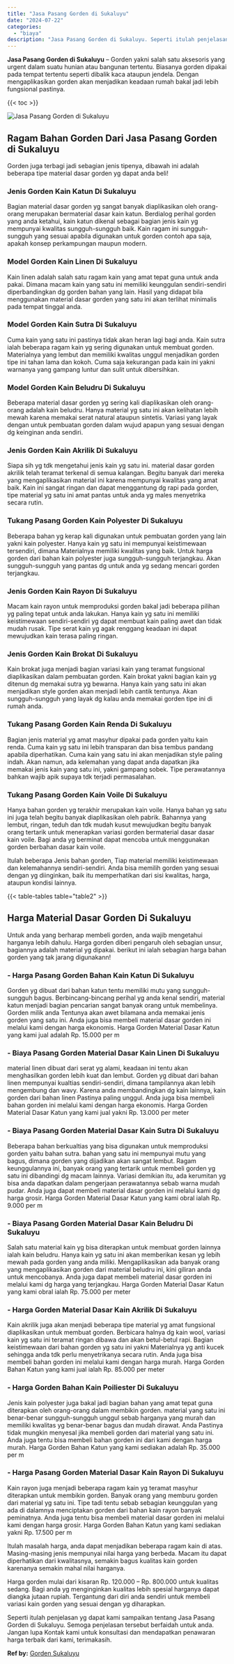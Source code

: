 ```yaml
---
title: "Jasa Pasang Gorden di Sukaluyu"
date: "2024-07-22"
categories: 
  - "biaya"
description: "Jasa Pasang Gorden di Sukaluyu. Seperti itulah penjelasan yg dapat kami sampaikan tentang Jasa Pasang Gorden di Sukaluyu. Semoga penjelasan tersebut berfaida..."
---
```


**Jasa Pasang Gorden di Sukaluyu** – Gorden yakni salah satu aksesoris yang urgent dalam suatu hunian atau bangunan tertentu. Biasanya gorden dipakai pada tempat tertentu seperti dibalik kaca ataupun jendela. Dengan mengaplikasikan gorden akan menjadikan keadaan rumah bakal jadi lebih fungsional pastinya.

{{< toc >}}

![Jasa Pasang Gorden di Sukaluyu](/images/pasang-gorden-murah26.png)

## Ragam Bahan Gorden Dari Jasa Pasang Gorden di Sukaluyu

Gorden juga terbagi jadi sebagian jenis tipenya, dibawah ini adalah beberapa tipe material dasar gorden yg dapat anda beli!

### Jenis Gorden Kain Katun Di Sukaluyu

Bagian material dasar gorden yg sangat banyak diaplikasikan oleh orang-orang merupakan bermaterial dasar kain katun. Berdialog perihal gorden yang anda ketahui, kain katun dikenal sebagai bagian jenis kain yg mempunyai kwalitas sungguh-sungguh baik. Kain ragam ini sungguh-sungguh yang sesuai apabila digunakan untuk gorden contoh apa saja, apakah konsep perkampungan maupun modern.

### Model Gorden Kain Linen Di Sukaluyu

Kain linen adalah salah satu ragam kain yang amat tepat guna untuk anda pakai. Dimana macam kain yang satu ini memiliki keunggulan sendiri-sendiri diperbandingkan dg gorden bahan yang lain. Hasil yang didapat bila menggunakan material dasar gorden yang satu ini akan terlihat minimalis pada tempat tinggal anda.

### Model Gorden Kain Sutra Di Sukaluyu

Cuma kain yang satu ini pastinya tidak akan heran lagi bagi anda. Kain sutra ialah beberapa ragam kain yg sering digunakan untuk membuat gorden. Materialnya yang lembut dan memiliki kwalitas unggul menjadikan gorden tipe ini tahan lama dan kokoh. Cuma saja kekurangan pada kain ini yakni warnanya yang gampang luntur dan sulit untuk dibersihkan.

### Model Gorden Kain Beludru Di Sukaluyu

Beberapa material dasar gorden yg sering kali diaplikasikan oleh orang-orang adalah kain beludru. Hanya material yg satu ini akan kelihatan lebih mewah karena memakai serat natural ataupun sintetis. Variasi yang layak dengan untuk pembuatan gorden dalam wujud apapun yang sesuai dengan dg keinginan anda sendiri.

### Jenis Gorden Kain Akrilik Di Sukaluyu

Siapa sih yg tdk mengetahui jenis kain yg satu ini. material dasar gorden akrilik telah teramat terkenal di semua kalangan. Begitu banyak dari mereka yang mengaplikasikan material ini karena mempunyai kwalitas yang amat baik. Kain ini sangat ringan dan dapat menggantung dg rapi pada gorden, tipe material yg satu ini amat pantas untuk anda yg males menyetrika secara rutin.

### Tukang Pasang Gorden Kain Polyester Di Sukaluyu

Beberapa bahan yg kerap kali digunakan untuk pembuatan gorden yang lain yakni kain polyester. Hanya kain yg satu ini mempunyai keistimewaan tersendiri, dimana Materialnya memiliki kwalitas yang baik. Untuk harga gorden dari bahan kain polyester juga sungguh-sungguh terjangkau. Akan sungguh-sungguh yang pantas dg untuk anda yg sedang mencari gorden terjangkau.

### Jenis Gorden Kain Rayon Di Sukaluyu

Macam kain rayon untuk memproduksi gorden bakal jadi beberapa pilihan yg paling tepat untuk anda lakukan. Hanya kain yg satu ini memiliki keistimewaan sendiri-sendiri yg dapat membuat kain paling awet dan tidak mudah rusak. Tipe serat kain yg agak renggang keadaan ini dapat mewujudkan kain terasa paling ringan.

### Jenis Gorden Kain Brokat Di Sukaluyu

Kain brokat juga menjadi bagian variasi kain yang teramat fungsional diaplikasikan dalam pembuatan gorden. Kain brokat yakni bagian kain yg ditenun dg memakai sutra yg bewarna. Hanya kain yang satu ini akan menjadikan style gorden akan menjadi lebih cantik tentunya. Akan sungguh-sungguh yang layak dg kalau anda memakai gorden tipe ini di rumah anda.

### Tukang Pasang Gorden Kain Renda Di Sukaluyu

Bagian jenis material yg amat masyhur dipakai pada gorden yaitu kain renda. Cuma kain yg satu ini lebih transparan dan bisa tembus pandang apabila diperhatikan. Cuma kain yang satu ini akan menjadikan style paling indah. Akan namun, ada kelemahan yang dapat anda dapatkan jika memakai jenis kain yang satu ini, yakni gampang sobek. Tipe perawatannya bahkan wajib apik supaya tdk terjadi permasalahan.

### Tukang Pasang Gorden Kain Voile Di Sukaluyu

Hanya bahan gorden yg terakhir merupakan kain voile. Hanya bahan yg satu ini juga telah begitu banyak diaplikasikan oleh pabrik. Bahannya yang lembut, ringan, teduh dan tdk mudah kusut mewujudkan begitu banyak orang tertarik untuk menerapkan variasi gorden bermaterial dasar dasar kain voile. Bagi anda yg berminat dapat mencoba untuk menggunakan gorden berbahan dasar kain voile.

Itulah beberapa Jenis bahan gorden, Tiap material memiliki keistimewaan dan kelemahannya sendiri-sendiri. Anda bisa memilih gorden yang sesuai dengan yg diinginkan, baik itu memperhatikan dari sisi kwalitas, harga, ataupun kondisi lainnya.

{{< table-tables table="table2" >}}

## Harga Material Dasar Gorden Di Sukaluyu

Untuk anda yang berharap membeli gorden, anda wajib mengetahui harganya lebih dahulu. Harga gorden diberi pengaruh oleh sebagian unsur, bagiannya adalah material yg dipakai. berikut ini ialah sebagian harga bahan gorden yang tak jarang digunakann!

### \- Harga Pasang Gorden Bahan Kain Katun Di Sukaluyu

Gorden yg dibuat dari bahan katun tentu memiliki mutu yang sungguh-sungguh bagus. Berbincang-bincang perihal yg anda kenal sendiri, material katun menjadi bagian pencarian sangat banyak orang untuk membelinya. Gorden milik anda Tentunya akan awet bilamana anda memakai jenis gorden yang satu ini. Anda juga bisa membeli material dasar gorden ini melalui kami dengan harga ekonomis. Harga Gorden Material Dasar Katun yang kami jual adalah Rp. 15.000 per m

### \- Biaya Pasang Gorden Material Dasar Kain Linen Di Sukaluyu

material linen dibuat dari serat yg alami, keadaan ini tentu akan menghasilkan gorden lebih kuat dan lembut. Gorden yg dibuat dari bahan linen mempunyai kualtias sendiri-sendiri, dimana tampilannya akan lebih mengembung dan wavy. Karena anda membandingkan dg kain lainnya, kain gorden dari bahan linen Pastinya paling unggul. Anda juga bisa membeli bahan gorden ini melalui kami dengan harga ekonomis. Harga Gorden Material Dasar Katun yang kami jual yakni Rp. 13.000 per meter

### \- Biaya Pasang Gorden Material Dasar Kain Sutra Di Sukaluyu

Beberapa bahan berkualtias yang bisa digunakan untuk memproduksi gorden yaitu bahan sutra. bahan yang satu ini mempunyai mutu yang bagus, dimana gorden yang dijadikan akan sangat lembut. Ragam keunggulannya ini, banyak orang yang tertarik untuk membeli gorden yg satu ini dibandingi dg macam lainnya. Variasi demikian itu, ada kerumitan yg bisa anda dapatkan dalam pengerjaan perawatannya sebab warna mudah pudar. Anda juga dapat membeli material dasar gorden ini melalui kami dg harga grosir. Harga Gorden Material Dasar Katun yang kami obral ialah Rp. 9.000 per m

### \- Biaya Pasang Gorden Material Dasar Kain Beludru Di Sukaluyu

Salah satu material kain yg bisa diterapkan untuk membuat gorden lainnya ialah kain beludru. Hanya kain yg satu ini akan memberikan kesan yg lebih mewah pada gorden yang anda miliki. Mengaplikasikan ada banyak orang yang mengaplikasikan gorden dari material beludru ini, kini giliran anda untuk mencobanya. Anda juga dapat membeli material dasar gorden ini melalui kami dg harga yang terjangkau. Harga Gorden Material Dasar Katun yang kami obral ialah Rp. 75.000 per meter

### \- Harga Gorden Material Dasar Kain Akrilik Di Sukaluyu

Kain akrilik juga akan menjadi beberapa tipe material yg amat fungsional diaplikasikan untuk membuat gorden. Berbicara halnya dg kain wool, variasi kain yg satu ini teramat ringan dibawa dan akan betul-betul rapi. Bagian keistimewaan dari bahan gorden yg satu ini yakni Materialnya yg anti kucek sehingga anda tdk perlu menyetrikanya secara rutin. Anda juga bisa membeli bahan gorden ini melalui kami dengan harga murah. Harga Gorden Bahan Katun yang kami jual ialah Rp. 85.000 per meter

### \- Harga Gorden Bahan Kain Poiliester Di Sukaluyu

Jenis kain polyester juga bakal jadi bagian bahan yang amat tepat guna diterapkan oleh orang-orang dalam membikin gorden. material yang satu ini benar-benar sungguh-sungguh unggul sebab harganya yang murah dan memiliki kwalitas yg benar-benar bagus dan mudah dirawat. Anda Pastinya tidak mungkin menyesal jika membeli gorden dari material yang satu ini. Anda juga tentu bisa membeli bahan gorden ini dari kami dengan harga murah. Harga Gorden Bahan Katun yang kami sediakan adalah Rp. 35.000 per m

### \- Harga Pasang Gorden Material Dasar Kain Rayon Di Sukaluyu

Kain rayon juga menjadi beberapa ragam kain yg teramat masyhur diterapkan untuk membikin gorden. Banyak orang yang memburu gorden dari material yg satu ini. Tipe tadi tentu sebab sebagian keunggulan yang ada di dalamnya menciptakan gorden dari bahan kain rayon banyak peminatnya. Anda juga tentu bisa membeli material dasar gorden ini melalui kami dengan harga grosir. Harga Gorden Bahan Katun yang kami sediakan yakni Rp. 17.500 per m

Itulah masalah harga, anda dapat menjadikan beberapa ragam kain di atas. Masing-masing jenis mempunyai nilai harga yang berbeda. Macam itu dapat diperhatikan dari kwalitasnya, semakin bagus kualitas kain gorden karenanya semakin mahal nilai harganya.

Harga gorden mulai dari kisaran Rp. 120.000 – Rp. 800.000 untuk kualitas sedang. Bagi anda yg menginginkan kualitas lebih spesial harganya dapat diangka jutaan rupiah. Tergantung dari diri anda sendiri untuk membeli variasi kain gorden yang sesuai dengan yg diharapkan.

Seperti itulah penjelasan yg dapat kami sampaikan tentang Jasa Pasang Gorden di Sukaluyu. Semoga penjelasan tersebut berfaidah untuk anda. Jangan lupa Kontak kami untuk konsultasi dan mendapatkan penawaran harga terbaik dari kami, terimakasih.

**Ref by:**  [Gorden  Sukaluyu](https://id.wikipedia.org/wiki/Gorden)
